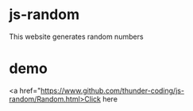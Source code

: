 # js-random
This website generates random numbers

# demo
<a href="https://www.github.com/thunder-coding/js-random/Random.html>Click here</a>
